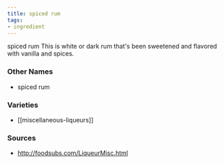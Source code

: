 ```yaml
---
title: spiced rum
tags:
- ingredient
---
```

spiced rum This is white or dark rum that's been sweetened and flavored with vanilla and spices.

### Other Names

* spiced rum

### Varieties

* [[miscellaneous-liqueurs]]

### Sources
* http://foodsubs.com/LiqueurMisc.html
